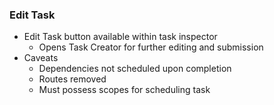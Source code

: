 ### Edit Task

* Edit Task button available within task inspector
  * Opens Task Creator for further editing and submission
* Caveats
  * Dependencies not scheduled upon completion
  * Routes removed
  * Must possess scopes for scheduling task
